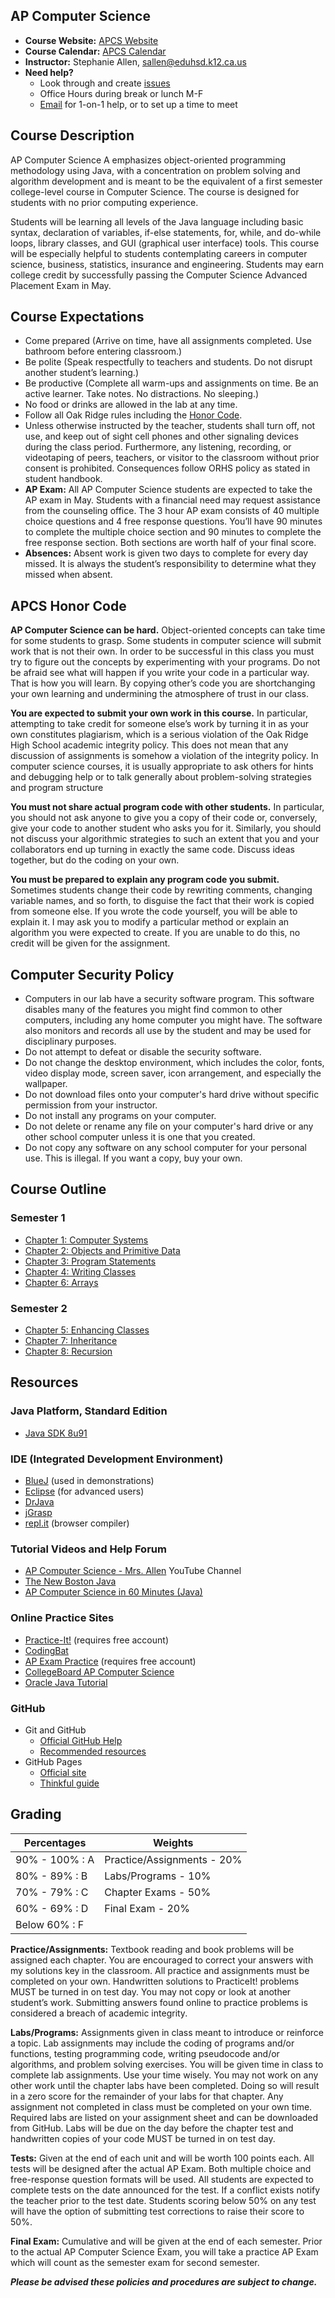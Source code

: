 ## AP Computer Science

* **Course Website:** [APCS Website](https://sites.google.com/site/sallenorhs/home/ap-computer-science)
* **Course Calendar:** [APCS Calendar](https://calendar.google.com/calendar/embed?src=s4hisl49mjf1gaecb5lheg44l0%40group.calendar.google.com&ctz=America/Los_Angeles)
* **Instructor:** Stephanie Allen, [sallen@eduhsd.k12.ca.us](mailto:sallen@eduhsd.k12.ca.us)
* **Need help?**
    * Look through and create [issues](https://github.com/orhs-apcs/syllabus/issues)
    * Office Hours during break or lunch M-F
    * [Email](mailto:sallen@eduhsd.k12.ca.us) for 1-on-1 help, or to set up a time to meet

## Course Description

AP Computer Science A emphasizes object-oriented programming methodology using Java, with a concentration on problem solving and algorithm development and is meant to be the equivalent of a first semester college-level course in Computer Science. The course is designed for students with no prior computing experience.  

Students will be learning all levels of the Java language including basic syntax, declaration of variables, if-else statements, for, while, and do-while loops, library classes, and GUI (graphical user interface) tools. This course will be especially helpful to students contemplating careers in computer science, business, statistics, insurance and engineering. Students may earn college credit by successfully passing the Computer Science Advanced Placement Exam in May. 

## Course Expectations

* Come prepared (Arrive on time, have all assignments completed. Use bathroom before entering classroom.)
* Be polite (Speak respectfully to teachers and students.  Do not disrupt another student’s learning.)
* Be productive (Complete all warm-ups and assignments on time. Be an active learner. Take notes.  No distractions. No sleeping.)
* No food or drinks are allowed in the lab at any time.
* Follow all Oak Ridge rules including the [Honor Code](#apcs-honor-code).
* Unless otherwise instructed by the teacher, students shall turn off, not use, and keep out of sight cell phones and other signaling devices during the class period. Furthermore, any listening, recording, or videotaping of peers, teachers, or visitor to the classroom without prior consent is prohibited. Consequences follow ORHS policy as stated in student handbook.
* **AP Exam:** All AP Computer Science students are expected to take the AP exam in May. Students with a financial need may request assistance from the counseling office.  The 3 hour AP exam consists of 40 multiple choice questions and 4 free response questions.  You’ll have 90 minutes to complete the multiple choice section and 90 minutes to complete the free response section.  Both sections are worth half of your final score.  
* **Absences:** Absent work is given two days to complete for every day missed.  It is always the student’s responsibility to determine what they missed when absent.  

## APCS Honor Code

**AP Computer Science can be hard.**  Object-oriented concepts can take time for some students to grasp. Some students in computer science will submit work that is not their own. In order to be successful in this class you must try to figure out the concepts by experimenting with your programs.  Do not be afraid see what will happen if you write your code in a particular way.  That is how you will learn.  By copying other’s code you are shortchanging your own learning and undermining the atmosphere of trust in our class.  

**You are expected to submit your own work in this course.** 
In particular, attempting to take credit for someone else’s work by turning it in as your own constitutes plagiarism, which is a serious violation of the Oak Ridge High School academic integrity policy.  This does not mean that any discussion of assignments is somehow a violation of the integrity policy. In computer science courses, it is usually appropriate to ask others for hints and debugging help or to talk generally about problem-solving strategies and program structure
 
**You must not share actual program code with other students.** 
In particular, you should not ask anyone to give you a copy of their code or, conversely, give your code to another student who asks you for it. Similarly, you should not discuss your algorithmic strategies to such an extent that you and your collaborators end up turning in exactly the same code. Discuss ideas together, but do the coding on your own. 

**You must be prepared to explain any program code you submit.** 
Sometimes students change their code by rewriting comments, changing variable names, and so forth, to disguise the fact that their work is copied from someone else. If you wrote the code yourself, you will be able to explain it.  I may ask you to modify a particular method or explain an algorithm you were expected to create.  If you are unable to do this, no credit will be given for the assignment. 

## Computer Security Policy

* Computers in our lab have a security software program. This software disables many of the features you might find common to other computers, including any home computer you might have. The software also monitors and records all use by the student and may be used for disciplinary purposes.
* Do not attempt to defeat or disable the security software. 
* Do not change the desktop environment, which includes the color, fonts, video display mode, screen saver, icon arrangement, and especially the wallpaper. 
* Do not download files onto your computer's hard drive without specific permission from your instructor. 
* Do not install any programs on your computer. 
* Do not delete or rename any file on your computer's hard drive or any other school computer unless it is one that you created. 
* Do not copy any software on any school computer for your personal use. This is illegal. If you want a copy, buy your own. 

## Course Outline

### Semester 1

* [Chapter 1: Computer Systems](https://github.com/orhs-apcs/chapter-1)
* [Chapter 2: Objects and Primitive Data](https://github.com/orhs-apcs/chapter-2)
* [Chapter 3: Program Statements](https://github.com/orhs-apcs/chapter-3)
* [Chapter 4: Writing Classes](https://github.com/orhs-apcs/chapter-4)
* [Chapter 6: Arrays](https://github.com/orhs-apcs/chapter-5)

### Semester 2

* [Chapter 5: Enhancing Classes](https://github.com/orhs-apcs/chapter-5)
* [Chapter 7: Inheritance](https://github.com/orhs-apcs/chapter-7)
* [Chapter 8: Recursion](https://github.com/orhs-apcs/chapter-8)

## Resources

### Java Platform, Standard Edition

* [Java SDK 8u91](http://www.oracle.com/technetwork/java/javase/downloads/jdk8-downloads-2133151.html) 

### IDE (Integrated Development Environment)

* [BlueJ](http://www.bluej.org/download/release-notes.html) (used in demonstrations)
* [Eclipse](http://www.eclipse.org/downloads/packages/eclipse-ide-java-developers/mars2) (for advanced users)
* [DrJava](http://www.drjava.org/)
* [jGrasp](http://www.jgrasp.org/)
* [repl.it](https://repl.it/languages/java) (browser compiler)

### Tutorial Videos and Help Forum

* [AP Computer Science - Mrs. Allen](https://www.youtube.com/channel/UCG19konCiaXvYwNgeIHSAUQ/playlists?view=50&shelf_id=2&sort=dd) YouTube Channel
* [The New Boston Java](https://www.youtube.com/watch?v=Hl-zzrqQoSE&list=PLFE2CE09D83EE3E28)
* [AP Computer Science in 60 Minutes (Java)](https://www.youtube.com/watch?v=3Ky9MZyL8r4)

### Online Practice Sites

* [Practice-It!](http://practiceit.cs.washington.edu/practiceit/index.jsp) (requires free account)
* [CodingBat](https://www.codingbat.com/java)
* [AP Exam Practice](https://codehs.com/course/info/apreview) (requires free account)
* [CollegeBoard AP Computer Science](https://apstudent.collegeboard.org/apcourse/ap-computer-science-a?compscia)
* [Oracle Java Tutorial](http://docs.oracle.com/javase/tutorial/java/index.html)

### GitHub

* Git and GitHub
    * [Official GitHub Help](https://help.github.com/)
    * [Recommended resources](http://hackerhours.org/resources.html#github)
* GitHub Pages
    * [Official site](https://pages.github.com/)
    * [Thinkful guide](http://www.thinkful.com/learn/a-guide-to-using-github-pages/)

## Grading

Percentages | Weights  
----------- | --------- 
90%  - 100% :   	A | Practice/Assignments - 20%
80%  -  89% :  	B | Labs/Programs - 10%
70%  -  79% :  	C | Chapter Exams - 50%
60%  -  69% :  	D | Final Exam - 20%
Below 60% :    	F |  

**Practice/Assignments:**  Textbook reading and book problems will be assigned each chapter. You are encouraged to correct your answers with my solutions key in the classroom. All practice and assignments must be completed on your own. Handwritten solutions to PracticeIt! problems MUST be turned in on test day. You may not copy or look at another student’s work. Submitting answers found online to practice problems is considered a breach of academic integrity.

**Labs/Programs:** Assignments given in class meant to introduce or reinforce a topic. Lab assignments may include the coding of programs and/or functions, testing programming code, writing pseudocode and/or algorithms, and problem solving exercises. You will be given time in class to complete lab assignments. Use your time wisely. You may not work on any other work until the chapter labs have been completed. Doing so will result in a zero score for the remainder of your labs for that chapter. Any assignment not completed in class must be completed on your own time. Required labs are listed on your assignment sheet and can be downloaded from GitHub. Labs will be due on the day before the chapter test and handwritten copies of your code MUST be turned in on test day.

**Tests:** Given at the end of each unit and will be worth 100 points each. All tests will be designed after the actual AP Exam. Both multiple choice and free-response question formats will be used. All students are expected to complete tests on the date announced for the test. If a conflict exists notify the teacher prior to the test date.  Students scoring below 50% on any test will have the option of submitting test corrections to raise their score to 50%.  

**Final Exam:** Cumulative and will be given at the end of each semester. Prior to the actual AP Computer Science Exam, you will take a practice AP Exam which will count as the semester exam for second semester.

***Please be advised these policies and procedures are subject to change.*** 
